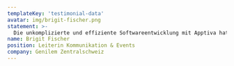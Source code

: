 ```yaml
---
templateKey: 'testimonial-data'
avatar: img/brigit-fischer.png
statement: >-
  Die unkomplizierte und effiziente Softwareentwicklung mit Apptiva hat mich begeistert. Kreativ, effizient, hilfsbereit, schnell, unkompliziert – das ist für mich Apptiva!
name: Brigit Fischer
position: Leiterin Kommunikation & Events
company: Genilem Zentralschweiz
---
```

